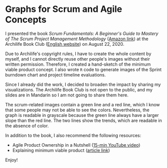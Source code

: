 # Graphs for Scrum and Agile Concepts

I presented the book *Scrum Fundamentals: A Beginner's Guide to Mastery of The Scrum Project Management Methodology* ([Amazon link](https://www.amazon.com/Scrum-Fundamentals-Beginners-Management-Methodology-ebook/dp/B07QN85Z4C)) at the Archilife Book Club ([English website](https://en.archilife.org/)) on August 22, 2020.

Due to Archilife's copyright rules, I have to create the whole content by myself, and I cannot directly reuse other people's images without their written permission. Therefore, I created a hand-sketch of the minimum viable product concept. I also wrote `R` code to generate images of the Sprint burndown chart and project timeline evaluations.

Since I already did the work, I decided to broaden the impact by sharing my visualizations. The Archilife Book Club is not open to the public, and my slides are in Mandarin so I am not going to share them here.

The scrum-related images contain a green line and a red line, which I know that some people may not be able to see the colors. Nevertheless, the graph is readable in grayscale because the green line always have a larger slope than the red line. The two lines show the trends, which are readable in the absence of color.

In addition to the book, I also recommend the following resources:
- Agile Product Ownership in a Nutshell ([15-min YouTube video](https://www.youtube.com/watch?v=502ILHjX9EE&vl=en)) 
- Explaining minimum viable product ([article link](https://pabial.wordpress.com/2018/06/27/explaining-minimum-viable-product/))

Enjoy!
